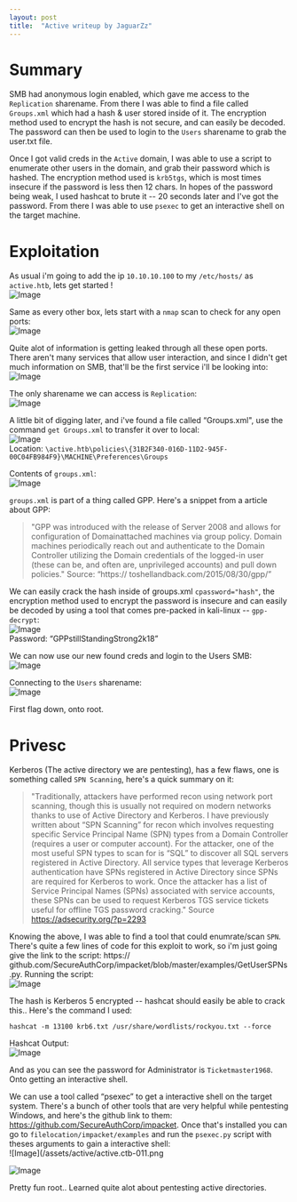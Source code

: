 ```yaml
---
layout: post
title:  "Active writeup by JaguarZz"
---
```


# Summary
SMB had anonymous login enabled, which gave me access to the `Replication`
sharename. From there I was able to find a file called `Groups.xml` which had a hash & user
stored inside of it. The encryption method used to encrypt the hash is not secure, and can
easily be decoded. The password can then be used to login to the `Users` sharename to
grab the user.txt file. 

Once I got valid creds in the `Active` domain, I was able to use a script to
enumerate other users in the domain, and grab their password which is hashed. The
encryption method used is `krb5tgs`, which is most times insecure if the password is less then 12 chars.
In hopes of the password being weak, I used hashcat to brute it -- 20 seconds later and I've
got the password. From there I was able to use `psexec` to get an interactive shell on the
target machine.

# Exploitation
As usual i'm going to add the ip `10.10.10.100` to my `/etc/hosts/` as `active.htb`, lets get
started !  
![Image](/assets/active/active.ctb-000.png)

Same as every other box, lets start with a `nmap` scan to check for any open ports:  
![Image](/assets/active/active.ctb-001.png)

Quite alot of information is getting leaked through all these open ports. There aren't many
services that allow user interaction, and since I didn't get much information on SMB, that'll be
the first service i'll be looking into:
![Image](/assets/active/active.ctb-002.png)

The only sharename we can access is `Replication`:  
![Image](/assets/active/active.ctb-003.png)

A little bit of digging later, and i've found a file called “Groups.xml", use the command `get
Groups.xml` to transfer it over to local:  
![Image](/assets/active/active.ctb-004.png)  
Location:
`\active.htb\policies\{31B2F340-016D-11D2-945F-00C04FB984F9}\MACHINE\Preferences\Groups`

Contents of `groups.xml`:  
![Image](/assets/active/active.ctb-005.png)

`groups.xml` is part of a thing called GPP. Here's a snippet from a article about GPP:
>"GPP was introduced with the release of Server 2008 and allows for configuration of Domainattached machines via group policy. Domain machines periodically reach out and
authenticate to the Domain Controller utilizing the Domain credentials of the logged-in user
(these can be, and often are, unprivileged accounts) and pull down policies." Source: “https://
toshellandback.com/2015/08/30/gpp/”

We can easily crack the hash inside of groups.xml `cpassword="hash"`, the encryption
method used to encrypt the password is insecure and can easily be decoded by using a tool
that comes pre-packed in kali-linux -- `gpp-decrypt`:  
![Image](/assets/active/active.ctb-006.png)  
Password: “GPPstillStandingStrong2k18”

We can now use our new found creds and login to the Users SMB:  
![Image](/assets/active/active.ctb-007.png)

Connecting to the `Users` sharename:  
![Image](/assets/active/active.ctb-008.png)

First flag down, onto root.

# Privesc
Kerberos (The active directory we are pentesting), has a few flaws, one is something called
`SPN Scanning`, here's a quick summary on it:
>"Traditionally, attackers have performed recon using network port scanning, though this is
usually not required on modern networks thanks to use of Active Directory and Kerberos. I
have previously written about “SPN Scanning” for recon which involves requesting specific
Service Principal Name (SPN) types from a Domain Controller (requires a user or computer
account). For the attacker, one of the most useful SPN types to scan for is “SQL” to discover all SQL servers registered in Active Directory. All service types that leverage Kerberos
authentication have SPNs registered in Active Directory since SPNs are required for Kerberos
to work. Once the attacker has a list of Service Principal Names (SPNs) associated with service
accounts, these SPNs can be used to request Kerberos TGS service tickets useful for offline
TGS password cracking." Source https://adsecurity.org/?p=2293

Knowing the above, I was able to find a tool that could enumrate/scan `SPN`. There's quite a
few lines of code for this exploit to work, so i'm just going give the link to the script: https://
github.com/SecureAuthCorp/impacket/blob/master/examples/GetUserSPNs.py.
Running the script:  
![Image](/assets/active/active.ctb-009.png)

The hash is Kerberos 5 encrypted -- hashcat should easily be able to crack this.. Here's the
command I used:
```
hashcat -m 13100 krb6.txt /usr/share/wordlists/rockyou.txt --force
```
Hashcat Output:  
![Image](/assets/active/active.ctb-010.png)

And as you can see the password for Administrator is `Ticketmaster1968`. Onto getting an
interactive shell.

We can use a tool called “psexec” to get a interactive shell on the target system. There's a
bunch of other tools that are very helpful while pentesting Windows, and here's the github link
to them: https://github.com/SecureAuthCorp/impacket. Once that's installed you can go to
`filelocation/impacket/examples` and run the `psexec.py` script with theses arguments to
gain a interactive shell:  
![Image](/assets/active/active.ctb-011.png  

![Image](/assets/active/active.ctb-012.png)

Pretty fun root.. Learned quite alot about pentesting active directories.
